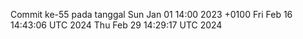 Commit ke-55 pada tanggal Sun Jan 01 14:00 2023 +0100
Fri Feb 16 14:43:06 UTC 2024
Thu Feb 29 14:29:17 UTC 2024
